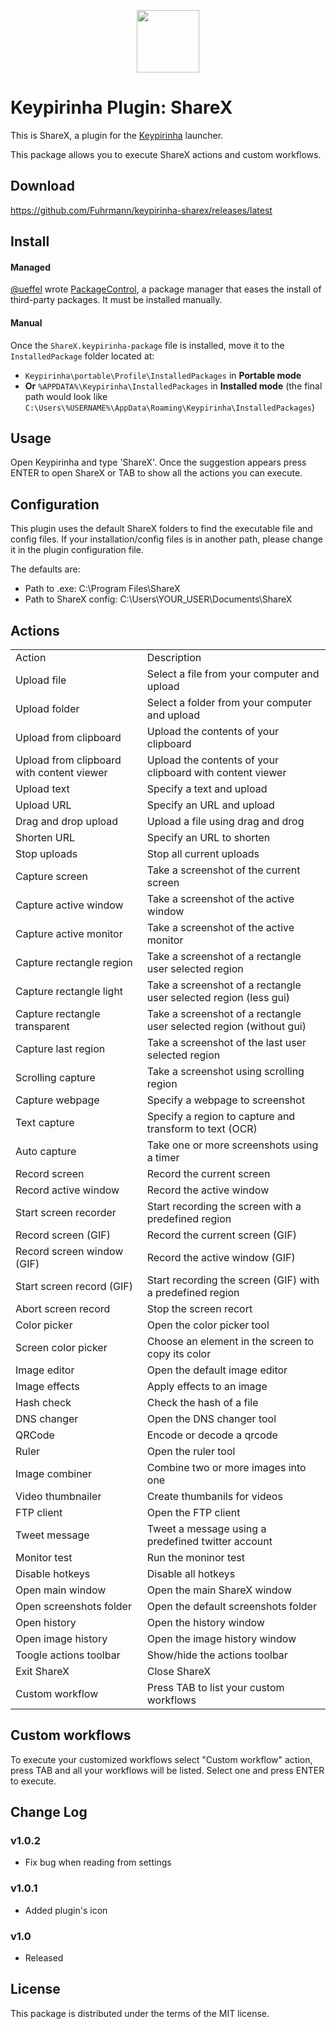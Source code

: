<p align="center">
  <img src="src/sharex.ico" width="100" height="100" />
</p>

# Keypirinha Plugin: ShareX

This is ShareX, a plugin for the
[Keypirinha](http://keypirinha.com) launcher.

This package allows you to execute ShareX actions and custom workflows.

## Download

https://github.com/Fuhrmann/keypirinha-sharex/releases/latest


## Install

#### Managed

[@ueffel](https://github.com/ueffel) wrote [PackageControl](https://github.com/ueffel/Keypirinha-PackageControl), a package manager that eases the install of third-party packages.
It must be installed manually.

#### Manual
Once the `ShareX.keypirinha-package` file is installed,
move it to the `InstalledPackage` folder located at:

* `Keypirinha\portable\Profile\InstalledPackages` in **Portable mode**
* **Or** `%APPDATA%\Keypirinha\InstalledPackages` in **Installed mode** (the
  final path would look like
  `C:\Users\%USERNAME%\AppData\Roaming\Keypirinha\InstalledPackages`)


## Usage

Open Keypirinha and type 'ShareX'. Once the suggestion appears press ENTER to open ShareX or TAB to show all the actions you can execute.

## Configuration

This plugin uses the default ShareX folders to find the executable file and config files. If your installation/config files is in another path, please change it in the plugin configuration file.

The defaults are:
- Path to .exe: C:\Program Files\ShareX
- Path to ShareX config: C:\Users\YOUR_USER\Documents\ShareX

## Actions
<table>
    <tbody>
    <tr>
        <td>
            <div class="td_head">Action</div>
        </td>
        <td>
            <div class="td_head">Description</div>
        </td>
    </tr>
    <tr>
        <td class="td_row_even">
            <div class="td_row_even">Upload file</div>
        </td>
        <td class="td_row_even">
            <div class="td_row_even">Select a file from your computer and upload</div>
        </td>
    </tr>
    <tr>
        <td class="td_row_odd">
            <div class="td_row_odd">Upload folder</div>
        </td>
        <td class="td_row_odd">
            <div class="td_row_odd">Select a folder from your computer and upload</div>
        </td>
    </tr>
    <tr>
        <td class="td_row_even">
            <div class="td_row_even">Upload from clipboard</div>
        </td>
        <td class="td_row_even">
            <div class="td_row_even">Upload the contents of your clipboard</div>
        </td>
    </tr>
    <tr>
        <td class="td_row_odd">
            <div class="td_row_odd">Upload from clipboard with content viewer</div>
        </td>
        <td class="td_row_odd">
            <div class="td_row_odd">Upload the contents of your clipboard with content viewer</div>
        </td>
    </tr>
    <tr>
        <td class="td_row_even">
            <div class="td_row_even">Upload text</div>
        </td>
        <td class="td_row_even">
            <div class="td_row_even">Specify a text and upload</div>
        </td>
    </tr>
    <tr>
        <td class="td_row_odd">
            <div class="td_row_odd">Upload URL</div>
        </td>
        <td class="td_row_odd">
            <div class="td_row_odd">Specify an URL and upload</div>
        </td>
    </tr>
    <tr>
        <td class="td_row_even">
            <div class="td_row_even">Drag and drop upload</div>
        </td>
        <td class="td_row_even">
            <div class="td_row_even">Upload a file using drag and drog</div>
        </td>
    </tr>
    <tr>
        <td class="td_row_odd">
            <div class="td_row_odd">Shorten URL</div>
        </td>
        <td class="td_row_odd">
            <div class="td_row_odd">Specify an URL to shorten</div>
        </td>
    </tr>
    <tr>
        <td class="td_row_even">
            <div class="td_row_even">Stop uploads</div>
        </td>
        <td class="td_row_even">
            <div class="td_row_even">Stop all current uploads</div>
        </td>
    </tr>
    <tr>
        <td class="td_row_odd">
            <div class="td_row_odd">Capture screen</div>
        </td>
        <td class="td_row_odd">
            <div class="td_row_odd">Take a screenshot of the current screen</div>
        </td>
    </tr>
    <tr>
        <td class="td_row_even">
            <div class="td_row_even">Capture active window</div>
        </td>
        <td class="td_row_even">
            <div class="td_row_even">Take a screenshot of the active window</div>
        </td>
    </tr>
    <tr>
        <td class="td_row_odd">
            <div class="td_row_odd">Capture active monitor</div>
        </td>
        <td class="td_row_odd">
            <div class="td_row_odd">Take a screenshot of the active monitor</div>
        </td>
    </tr>
    <tr>
        <td class="td_row_even">
            <div class="td_row_even">Capture rectangle region</div>
        </td>
        <td class="td_row_even">
            <div class="td_row_even">Take a screenshot of a rectangle user selected region</div>
        </td>
    </tr>
    <tr>
        <td class="td_row_odd">
            <div class="td_row_odd">Capture rectangle light</div>
        </td>
        <td class="td_row_odd">
            <div class="td_row_odd">Take a screenshot of a rectangle user selected region (less gui)</div>
        </td>
    </tr>
    <tr>
        <td class="td_row_even">
            <div class="td_row_even">Capture rectangle transparent</div>
        </td>
        <td class="td_row_even">
            <div class="td_row_even">Take a screenshot of a rectangle user selected region (without gui)</div>
        </td>
    </tr>
    <tr>
        <td class="td_row_odd">
            <div class="td_row_odd">Capture last region</div>
        </td>
        <td class="td_row_odd">
            <div class="td_row_odd">Take a screenshot of the last user selected region</div>
        </td>
    </tr>
    <tr>
        <td class="td_row_even">
            <div class="td_row_even">Scrolling capture</div>
        </td>
        <td class="td_row_even">
            <div class="td_row_even">Take a screenshot using scrolling region</div>
        </td>
    </tr>
    <tr>
        <td class="td_row_odd">
            <div class="td_row_odd">Capture webpage</div>
        </td>
        <td class="td_row_odd">
            <div class="td_row_odd">Specify a webpage to screenshot</div>
        </td>
    </tr>
    <tr>
        <td class="td_row_even">
            <div class="td_row_even">Text capture</div>
        </td>
        <td class="td_row_even">
            <div class="td_row_even">Specify a region to capture and transform to text (OCR)</div>
        </td>
    </tr>
    <tr>
        <td class="td_row_odd">
            <div class="td_row_odd">Auto capture</div>
        </td>
        <td class="td_row_odd">
            <div class="td_row_odd">Take one or more screenshots using a timer</div>
        </td>
    </tr>
    <tr>
        <td class="td_row_even">
            <div class="td_row_even">Record screen</div>
        </td>
        <td class="td_row_even">
            <div class="td_row_even">Record the current screen</div>
        </td>
    </tr>
    <tr>
        <td class="td_row_odd">
            <div class="td_row_odd">Record active window</div>
        </td>
        <td class="td_row_odd">
            <div class="td_row_odd">Record the active window</div>
        </td>
    </tr>
    <tr>
        <td class="td_row_even">
            <div class="td_row_even">Start screen recorder</div>
        </td>
        <td class="td_row_even">
            <div class="td_row_even">Start recording the screen with a predefined region</div>
        </td>
    </tr>
    <tr>
        <td class="td_row_odd">
            <div class="td_row_odd">Record screen (GIF)</div>
        </td>
        <td class="td_row_odd">
            <div class="td_row_odd">Record the current screen (GIF)</div>
        </td>
    </tr>
    <tr>
        <td class="td_row_even">
            <div class="td_row_even">Record screen window (GIF)</div>
        </td>
        <td class="td_row_even">
            <div class="td_row_even">Record the active window (GIF)</div>
        </td>
    </tr>
    <tr>
        <td class="td_row_odd">
            <div class="td_row_odd">Start screen record (GIF)</div>
        </td>
        <td class="td_row_odd">
            <div class="td_row_odd">Start recording the screen (GIF) with a predefined region</div>
        </td>
    </tr>
    <tr>
        <td class="td_row_even">
            <div class="td_row_even">Abort screen record</div>
        </td>
        <td class="td_row_even">
            <div class="td_row_even">Stop the screen recort</div>
        </td>
    </tr>
    <tr>
        <td class="td_row_odd">
            <div class="td_row_odd">Color picker</div>
        </td>
        <td class="td_row_odd">
            <div class="td_row_odd">Open the color picker tool</div>
        </td>
    </tr>
    <tr>
        <td class="td_row_even">
            <div class="td_row_even">Screen color picker</div>
        </td>
        <td class="td_row_even">
            <div class="td_row_even">Choose an element in the screen to copy its color</div>
        </td>
    </tr>
    <tr>
        <td class="td_row_odd">
            <div class="td_row_odd">Image editor</div>
        </td>
        <td class="td_row_odd">
            <div class="td_row_odd">Open the default image editor</div>
        </td>
    </tr>
    <tr>
        <td class="td_row_even">
            <div class="td_row_even">Image effects</div>
        </td>
        <td class="td_row_even">
            <div class="td_row_even">Apply effects to an image</div>
        </td>
    </tr>
    <tr>
        <td class="td_row_odd">
            <div class="td_row_odd">Hash check</div>
        </td>
        <td class="td_row_odd">
            <div class="td_row_odd">Check the hash of a file</div>
        </td>
    </tr>
    <tr>
        <td class="td_row_even">
            <div class="td_row_even">DNS changer</div>
        </td>
        <td class="td_row_even">
            <div class="td_row_even">Open the DNS changer tool</div>
        </td>
    </tr>
    <tr>
        <td class="td_row_odd">
            <div class="td_row_odd">QRCode</div>
        </td>
        <td class="td_row_odd">
            <div class="td_row_odd">Encode or decode a qrcode</div>
        </td>
    </tr>
    <tr>
        <td class="td_row_even">
            <div class="td_row_even">Ruler</div>
        </td>
        <td class="td_row_even">
            <div class="td_row_even">Open the ruler tool</div>
        </td>
    </tr>
    <tr>
        <td class="td_row_odd">
            <div class="td_row_odd">Image combiner</div>
        </td>
        <td class="td_row_odd">
            <div class="td_row_odd">Combine two or more images into one</div>
        </td>
    </tr>
    <tr>
        <td class="td_row_even">
            <div class="td_row_even">Video thumbnailer</div>
        </td>
        <td class="td_row_even">
            <div class="td_row_even">Create thumbanils for videos</div>
        </td>
    </tr>
    <tr>
        <td class="td_row_odd">
            <div class="td_row_odd">FTP client</div>
        </td>
        <td class="td_row_odd">
            <div class="td_row_odd">Open the FTP client</div>
        </td>
    </tr>
    <tr>
        <td class="td_row_even">
            <div class="td_row_even">Tweet message</div>
        </td>
        <td class="td_row_even">
            <div class="td_row_even">Tweet a message using a predefined twitter account</div>
        </td>
    </tr>
    <tr>
        <td class="td_row_odd">
            <div class="td_row_odd">Monitor test</div>
        </td>
        <td class="td_row_odd">
            <div class="td_row_odd">Run the moninor test</div>
        </td>
    </tr>
    <tr>
        <td class="td_row_even">
            <div class="td_row_even">Disable hotkeys</div>
        </td>
        <td class="td_row_even">
            <div class="td_row_even">Disable all hotkeys</div>
        </td>
    </tr>
    <tr>
        <td class="td_row_odd">
            <div class="td_row_odd">Open main window</div>
        </td>
        <td class="td_row_odd">
            <div class="td_row_odd">Open the main ShareX window</div>
        </td>
    </tr>
    <tr>
        <td class="td_row_even">
            <div class="td_row_even">Open screenshots folder</div>
        </td>
        <td class="td_row_even">
            <div class="td_row_even">Open the default screenshots folder</div>
        </td>
    </tr>
    <tr>
        <td class="td_row_odd">
            <div class="td_row_odd">Open history</div>
        </td>
        <td class="td_row_odd">
            <div class="td_row_odd">Open the history window</div>
        </td>
    </tr>
    <tr>
        <td class="td_row_even">
            <div class="td_row_even">Open image history</div>
        </td>
        <td class="td_row_even">
            <div class="td_row_even">Open the image history window</div>
        </td>
    </tr>
    <tr>
        <td class="td_row_odd">
            <div class="td_row_odd">Toogle actions toolbar</div>
        </td>
        <td class="td_row_odd">
            <div class="td_row_odd">Show/hide the actions toolbar</div>
        </td>
    </tr>
    <tr>
        <td class="td_row_even">
            <div class="td_row_even">Exit ShareX</div>
        </td>
        <td class="td_row_even">
            <div class="td_row_even">Close ShareX</div>
        </td>
    </tr>
    <tr>
        <td class="td_row_odd">
            <div class="td_row_odd">Custom workflow</div>
        </td>
        <td class="td_row_odd">
            <div class="td_row_odd">Press TAB to list your custom workflows</div>
        </td>
    </tr>
    </tbody>
</table>

## Custom workflows

To execute your customized workflows select "Custom workflow" action, press TAB and all your workflows will be listed. Select one and press ENTER to execute.

## Change Log

### v1.0.2
* Fix bug when reading from settings

### v1.0.1
* Added plugin's icon

### v1.0
* Released


## License

This package is distributed under the terms of the MIT license.
